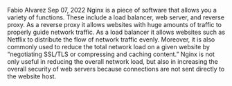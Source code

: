 Fabio Alvarez 										Sep 07, 2022
	Nginx is a piece of software that allows you a variety of functions. These include a load balancer, web server, and reverse proxy. As a reverse proxy it allows websites with huge amounts of traffic to properly guide network traffic. As a load balancer it allows websites such as Netflix to distribute the flow of network traffic evenly. Moreover, it is also commonly used to reduce the total network load on a given website by “negotiating SSL/TLS or compressing and caching content.” Nginx is not only useful in reducing the overall network load, but also in increasing the overall security of web servers because connections are not sent directly to the website host.
